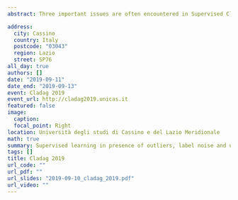 ```yaml
---
abstract: Three important issues are often encountered in Supervised Classification. Class-memberships are unreliable for some training units (Label Noise), a proportion of observations might depart from the bulk of the data structure (Outliers) and groups represented in the test set may have not been encountered earlier in the learning phase (Unobserved Classes). The present work introduces a Robust and Adaptive Eigenvalue-Decomposition Discriminant Analysis (RAEDDA) capable of handling situations in which one or more of the afore described problems occur. Transductive and inductive robust EM-based procedures are proposed for parameter estimation and experiments on real data, artificially adulterated, are provided to underline the benefits of the proposed method.

address:
  city: Cassino
  country: Italy
  postcode: "03043"
  region: Lazio
  street: SP76
all_day: true
authors: []
date: "2019-09-11"
date_end: "2019-09-13"
event: Cladag 2019
event_url: http://cladag2019.unicas.it
featured: false
image:
  caption: 
  focal_point: Right
location: Università degli studi di Cassino e del Lazio Meridionale
math: true
summary: Supervised learning in presence of outliers, label noise and unobserved classes
tags: []
title: Cladag 2019
url_code: ""
url_pdf: ""
url_slides: "2019-09-10_cladag_2019.pdf"
url_video: ""
---
```

